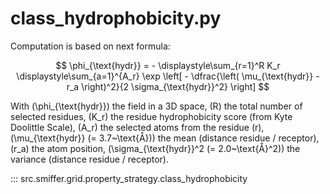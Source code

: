 # class_hydrophobicity.py


Computation is based on next formula:

$$
\phi_{\text{hydr}} = - \displaystyle\sum_{r=1}^R K_r \displaystyle\sum_{a=1}^{A_r} \exp \left[ - \dfrac{\left( \mu_{\text{hydr}} - r_a \right)^2}{2 \sigma_{\text{hydr}}^2} \right]
$$

With \(\phi_{\text{hydr}}\) the field in a 3D space, \(R\) the total number of selected residues, \(K_r\) the residue hydrophobicity score (from Kyte Doolittle Scale), \(A_r\) the selected atoms from the residue \(r\), \(\mu_{\text{hydr}} (= 3.7~\text{Å})\) the mean (distance residue / receptor), \(r_a\) the atom position, \(\sigma_{\text{hydr}}^2 (= 2.0~\text{Å}^2)\) the variance (distance residue / receptor).

::: src.smiffer.grid.property_strategy.class_hydrophobicity
